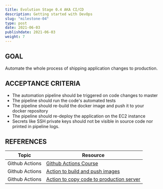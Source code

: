 ```yaml
---
title: Evolution Stage 0.4 AKA CI/CD
description: Getting started with DevOps
slug: "milestone-04"
type: post
date: 2021-06-03
publishdate: 2021-06-03
weight: 7
---
```



## GOAL
Automate the whole process of shipping application changes to production.


## ACCEPTANCE CRITERIA
+ The automation pipeline should be triggered on code changes to master
+ The pipeline should run the code's automated tests
+ The pipeline should re-build the docker image and push it to your docker repository
+ The pipeline should re-deploy the application on the EC2 instance
+ Secrets like SSH private keys should not be visible in source code nor printed in pipeline logs.

## REFERENCES
| Topic |  Resource  |
| ----- | ---------- |
|Github Actions|[Github Actions Course](https://lab.github.com/githubtraining/github-actions:-hello-world)|
|Github Actions|[Action to build and push images](https://github.com/marketplace/actions/build-and-push-docker-images)|
|Github Actions|[Action to copy code to production server](https://github.com/marketplace/actions/ssh-deploy)|